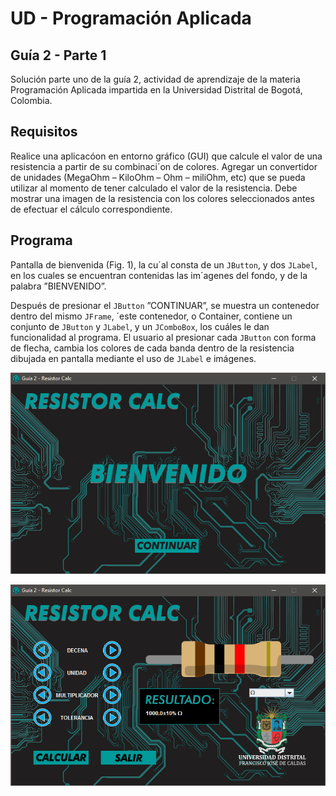 # UD - Programación Aplicada

## Guía 2 - Parte 1

Solución parte uno de la guía 2, actividad de aprendizaje de la materia Programación Aplicada impartida en la Universidad Distrital de Bogotá, Colombia.

## Requisitos

Realice una aplicacóon en entorno gráfico (GUI) que calcule el valor de una resistencia a partir de su combinaci´on de colores. Agregar un convertidor de unidades (MegaOhm – KiloOhm – Ohm – miliOhm, etc) que se pueda utilizar al momento de tener calculado el valor de la resistencia. Debe mostrar una imagen de la resistencia con los colores seleccionados antes de efectuar el cálculo correspondiente.

## Programa

Pantalla de bienvenida (Fig. 1), la cu´al consta de un `JButton`, y dos `JLabel`, en los cuales se encuentran contenidas las im´agenes del fondo, y de la palabra ”BIENVENIDO”. 

Después de presionar el `JButton` ”CONTINUAR”, se muestra un contenedor dentro del mismo `JFrame`, ´este contenedor, o Container, contiene un conjunto de `JButton` y `JLabel`, y un `JComboBox`, los cuáles le dan funcionalidad al programa. El usuario al presionar cada `JButton` con forma de flecha, cambia los colores de cada banda dentro de la resistencia dibujada en pantalla mediante el uso de `JLabel` e imágenes.

![Figura 1. Pantalla de Bienvenida](screen_1.png)

![Figura 2. Pantalla Calculadora de Resistencias](screen_2.png)
